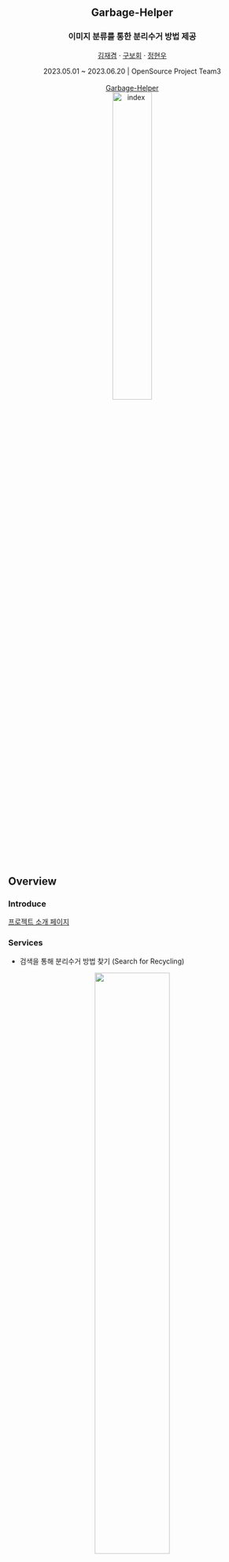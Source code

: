 <!---
  README.md for Garbage-Helper
--->

<div align="center">
  <br/>
  <h2 align="center">Garbage-Helper</h2>
  <h3 align="center">이미지 분류를 통한 분리수거 방법 제공</h3>
  <p align="center">
    <a href="https://github.com/hussarian">김재겸</a>
    ·
    <a href="https://github.com/Gubohoe">구보회</a>
    ·
    <a href="https://github.com/Hyunwo">정현우</a>
  </p>
  <p align="center">
    2023.05.01 ~ 2023.06.20 | OpenSource Project Team3
    <br/>
    <br>
    <a href="http://13.125.36.142/" target="_blank">Garbage-Helper</a>
    </br>
    <img width="40%" alt="index" src="https://github.com/Hyunwo/Garbage-Classification/assets/75519996/5543abd4-5fc4-4a67-81a5-8796f1339f8c" title="Garbage-Helper">
    
  </p>
</div>

## Overview
### Introduce
<a href="http://13.125.36.142/about.php">프로젝트 소개 페이지</a>


### Services
- 검색을 통해 분리수거 방법 찾기 (Search for Recycling)
<div align="center">
  <img width="55%" src="https://github.com/Hyunwo/Garbage-Classification/assets/75519996/0134db42-c9a5-4f72-884a-09cda265f36c">
  <img width="55%" src="https://github.com/Hyunwo/Garbage-Classification/assets/75519996/405df2d1-7557-47aa-8f99-5c35ddb8fccb">
  <img width="55%" src="https://github.com/Hyunwo/Garbage-Classification/assets/75519996/73136147-aa13-4874-b240-f357dea73a6a">
</div>
- 이미지 삽입을 통해 분리수거 방법 찾기 (Insert image for Recycling)

- 자유게시판을 통해 사람들과 의견을 나눠 분리수거 방법 찾기 (Sharing opnion for Recycling)
<div align="center">
  <img width="55%" src="https://github.com/Hyunwo/Garbage-Classification/assets/75519996/56b967fc-8b68-4d83-9e5c-cac917f00a5b">
  <img width="55%" src="https://github.com/Hyunwo/Garbage-Classification/assets/75519996/2bdfebf6-dab2-46b4-807b-8b9193a4b4ee">
</div>


## Built With
- [Amazon EC2](https://aws.amazon.com/ec2/)
- [Apache](https://httpd.apache.org/)
- [Mysql](https://www.mysql.com/)


## Architecture
<div align="center">
  <img width="55%" alt="Architecture" src="https://github.com/Hyunwo/Garbage-Classification/assets/75519996/6859c444-58f9-4782-9f89-82999d050b01">
</div>

## Notice
<p>본 프로젝트는 상업 용도가 아니며 오픈소스 수업용 프로젝트임을 알립니다.</p>
<p>AWS EC2 요금으로 인해 2023.06.30에 서버를 종료합니다.</p>

